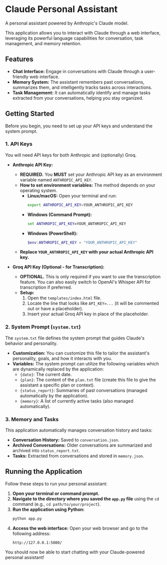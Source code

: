 # Claude Personal Assistant

A personal assistant powered by Anthropic's Claude model.

This application allows you to interact with Claude through a web interface, leveraging its powerful language capabilities for conversation, task management, and memory retention.

## Features

- **Chat Interface:** Engage in conversations with Claude through a user-friendly web interface.
- **Memory System:** The assistant remembers past conversations, summarizes them, and intelligently tracks tasks across interactions.
- **Task Management:**  It can automatically identify and manage tasks extracted from your conversations, helping you stay organized.

## Getting Started

Before you begin, you need to set up your API keys and understand the system prompt.

### 1. API Keys

You will need API keys for both Anthropic and (optionally) Groq.

- **Anthropic API Key:**
    - **REQUIRED.** You **MUST** set your Anthropic API key as an environment variable named `ANTHROPIC_API_KEY`.
    - **How to set environment variables:** The method depends on your operating system.
        - **Linux/macOS:** Open your terminal and run:
          ```bash
          export ANTHROPIC_API_KEY=YOUR_ANTHROPIC_API_KEY
          ```
        - **Windows (Command Prompt):**
          ```cmd
          set ANTHROPIC_API_KEY=YOUR_ANTHROPIC_API_KEY
          ```
        - **Windows (PowerShell):**
          ```powershell
          $env:ANTHROPIC_API_KEY = "YOUR_ANTHROPIC_API_KEY"
          ```
    - **Replace `YOUR_ANTHROPIC_API_KEY` with your actual Anthropic API key.**

- **Groq API Key (Optional - for Transcription):**
    - **OPTIONAL.**  This is only required if you want to use the transcription feature. You can also easily switch to OpenAI's Whisper API for transcription if preferred.
    - **Setup:**
        1. Open the `templates/index.html` file.
        2. Locate the line that looks like `API_KEY=...` (it will be commented out or have a placeholder).
        3. Insert your actual Groq API key in place of the placeholder.

### 2. System Prompt (`system.txt`)

The `system.txt` file defines the system prompt that guides Claude's behavior and personality.

- **Customization:** You can customize this file to tailor the assistant's personality, goals, and how it interacts with you.
- **Variables:** The system prompt can utilize the following variables which are dynamically replaced by the application:
    - `{date}`:  The current date.
    - `{plan}`:  The content of the `plan.txt` file (create this file to give the assistant a specific plan or context).
    - `{status_report}`: Summaries of past conversations (managed automatically by the application).
    - `{memory}`: A list of currently active tasks (also managed automatically).

### 3. Memory and Tasks

This application automatically manages conversation history and tasks:

- **Conversation History:** Saved to `conversation.json`.
- **Archived Conversations:** Older conversations are summarized and archived into `status_report.txt`.
- **Tasks:** Extracted from conversations and stored in `memory.json`.

## Running the Application

Follow these steps to run your personal assistant:

1. **Open your terminal or command prompt.**
2. **Navigate to the directory where you saved the `app.py` file** using the `cd` command (e.g., `cd path/to/your/project`).
3. **Run the application using Python:**
   ```bash
   python app.py
   ```
4. **Access the web interface:** Open your web browser and go to the following address:
   ```
   http://127.0.0.1:5000/
   ```

You should now be able to start chatting with your Claude-powered personal assistant!

